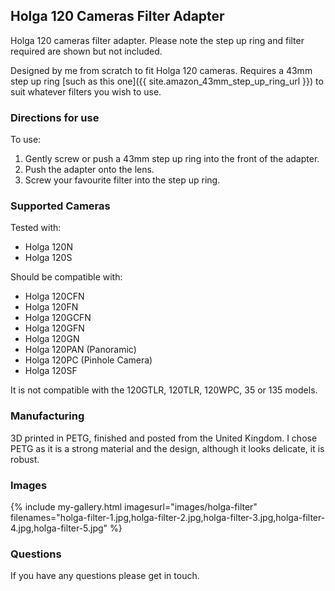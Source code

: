 ## Holga 120 Cameras Filter Adapter
Holga 120 cameras filter adapter. Please note the step up ring and filter required are shown but not included.

Designed by me from scratch to fit Holga 120 cameras. Requires a 43mm step up ring [such as this one]({{ site.amazon_43mm_step_up_ring_url }}) to suit whatever filters you wish to use.

### Directions for use
To use:

1. Gently screw or push a 43mm step up ring into the front of the adapter.
2. Push the adapter onto the lens.
3. Screw your favourite filter into the step up ring.

### Supported Cameras
Tested with:
- Holga 120N
- Holga 120S

Should be compatible with:
- Holga 120CFN
- Holga 120FN
- Holga 120GCFN
- Holga 120GFN
- Holga 120GN
- Holga 120PAN (Panoramic)
- Holga 120PC (Pinhole Camera)
- Holga 120SF

It is not compatible with the 120GTLR, 120TLR, 120WPC, 35 or 135 models.

### Manufacturing
3D printed in PETG, finished and posted from the United Kingdom. I chose PETG as it is a strong material and the design, although it looks delicate, it is robust.

### Images
{% include my-gallery.html imagesurl="images/holga-filter"
   filenames="holga-filter-1.jpg,holga-filter-2.jpg,holga-filter-3.jpg,holga-filter-4.jpg,holga-filter-5.jpg" %}

### Questions
If you have any questions please get in touch.
